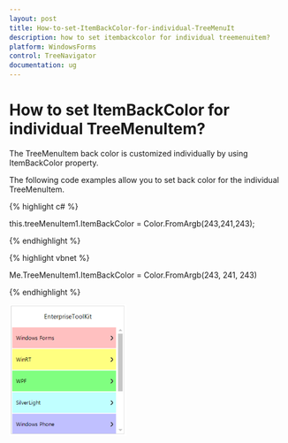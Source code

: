 ```yaml
---
layout: post
title: How-to-set-ItemBackColor-for-individual-TreeMenuIt
description: how to set itembackcolor for individual treemenuitem?
platform: WindowsForms
control: TreeNavigator
documentation: ug
---
```


# How to set ItemBackColor for individual TreeMenuItem?

The TreeMenuItem back color is customized individually by using ItemBackColor property. 

The following code examples allow you to set back color for the individual TreeMenuItem. 

{% highlight c# %}

this.treeMenuItem1.ItemBackColor = Color.FromArgb(243,241,243);

{% endhighlight %}

{% highlight vbnet %}

Me.TreeMenuItem1.ItemBackColor = Color.FromArgb(243, 241, 243)

{% endhighlight %}



![](How-to-set-ItemBackColor-for-individual-TreeMenuIt_images/How-to-set-ItemBackColor-for-individual-TreeMenuIt_img1.png)

